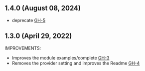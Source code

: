 ## 1.4.0 (August 08, 2024)

- deprecate [GH-5](https://github.com/alibabacloud-automation/terraform-alicloud-slb-acl/pull/5)

## 1.3.0 (April 29, 2022)

IMPROVEMENTS: 

- Improves the module examples/complete [GH-3](https://github.com/terraform-alicloud-modules/terraform-alicloud-slb-acl/pull/3)
- Removes the provider setting and improves the Readme [GH-4](https://github.com/terraform-alicloud-modules/terraform-alicloud-slb-acl/pull/4)
